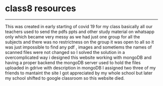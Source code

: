 # class8 resources
<hr>
This was created in early starting of covid 19 for my class basically all our teachers used to send the pdfs ppts and other study material on whatsapp only which became very messy as we had just one group for all the subjects and there was no restrictness on the group it was open to all so it was just impossible to find any pdf , images and sometiems the names of scanned files were not changed so I solved the solution in a overcomplicated way i designed this website working with mongoDB and having a proper backend the mongoDB server used to hold the files uploaded in gdrive with description in mongoDB I assigned two three of my friends to mantaint the site I got appreciated by my whole school but later my school shifted to google classroom so this website died.

